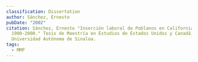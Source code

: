 ```yaml
---
classification: Dissertation
author: Sánchez, Ernesto
pubDate: "2002"
citation: Sánchez, Ernesto "Inserción laboral de Poblanos en California,
  1900-2000." Tesis de Maestría en Estudios de Estados Unidos y Canadá,
  Universidad Autónoma de Sinaloa.
tags:
  - MMP
---
```

